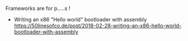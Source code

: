 Frameworks are for p.....s !
- Writing an x86 "Hello world" bootloader with assembly  
  https://50linesofco.de/post/2018-02-28-writing-an-x86-hello-world-bootloader-with-assembly
